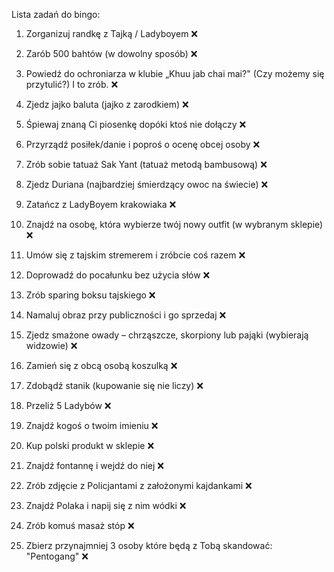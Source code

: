Lista zadań do bingo:

1. Zorganizuj randkę z Tajką / Ladyboyem ❌

2. Zarób 500 bahtów (w dowolny sposób) ❌

3. Powiedź do ochroniarza w klubie „Khuu jab chai mai?" (Czy możemy się przytulić?) I to zrób. ❌

4. Zjedz jajko baluta (jajko z zarodkiem) ❌

5. Śpiewaj znaną Ci piosenkę dopóki ktoś nie dołączy ❌

6. Przyrządź posiłek/danie i poproś o ocenę obcej osoby ❌

7. Zrób sobie tatuaż Sak Yant (tatuaż metodą bambusową) ❌

8. Zjedz Duriana (najbardziej śmierdzący owoc na świecie) ❌

9. Zatańcz z LadyBoyem krakowiaka ❌

10. Znajdź na osobę, która wybierze twój nowy outfit (w wybranym sklepie) ❌

11. Umów się z tajskim stremerem i zróbcie coś razem ❌

12. Doprowadź do pocałunku bez użycia słów ❌

13. Zrób sparing boksu tajskiego ❌

14. Namaluj obraz przy publiczności i go sprzedaj ❌

15. Zjedz smażone owady – chrząszcze, skorpiony lub pająki (wybierają widzowie) ❌

16. Zamień się z obcą osobą koszulką ❌

17. Zdobądź stanik (kupowanie się nie liczy) ❌

18. Przeliż 5 Ladybów ❌

19. Znajdź kogoś o twoim imieniu ❌

20. Kup polski produkt w sklepie ❌

21. Znajdź fontannę i wejdź do niej ❌

22. Zrób zdjęcie z Policjantami z założonymi kajdankami ❌

23. Znajdź Polaka i napij się z nim wódki ❌

24. Zrób komuś masaż stóp ❌

25. Zbierz przynajmniej 3 osoby które będą z Tobą skandować: "Pentogang" ❌
